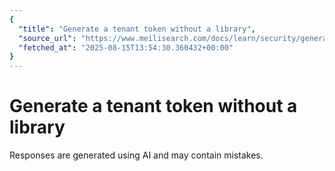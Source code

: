 ```yaml
---
{
  "title": "Generate a tenant token without a library",
  "source_url": "https://www.meilisearch.com/docs/learn/security/generate_tenant_token_scratch",
  "fetched_at": "2025-08-15T13:54:30.360432+00:00"
}
---
```


# Generate a tenant token without a library

Responses are generated using AI and may contain mistakes.
